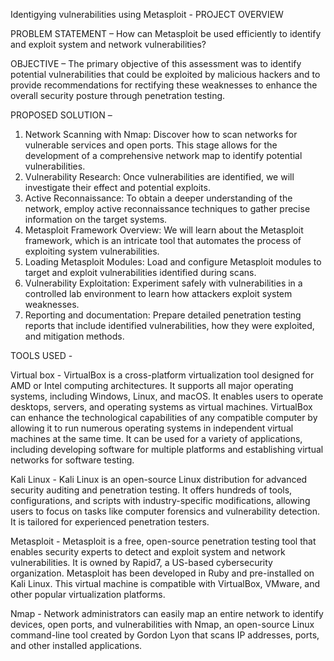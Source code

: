 Identigying vulnerabilities using Metasploit - PROJECT OVERVIEW

PROBLEM STATEMENT –
How can Metasploit be used efficiently to identify and exploit system and network vulnerabilities?

OBJECTIVE –
The primary objective of this assessment was to identify potential vulnerabilities that could be exploited by malicious hackers and to provide recommendations for rectifying these weaknesses to enhance the overall security posture through penetration testing.

PROPOSED SOLUTION – 
1. Network Scanning with Nmap: Discover how to scan networks for vulnerable services and open ports. This stage allows for the development of a comprehensive network map to identify potential vulnerabilities.
2. Vulnerability Research: Once vulnerabilities are identified, we will investigate their effect and potential exploits.
3. Active Reconnaissance: To obtain a deeper understanding of the network, employ active reconnaissance techniques to gather precise information on the target systems.
4. Metasploit Framework Overview: We will learn about the Metasploit framework, which is an intricate tool that automates the process of exploiting system vulnerabilities.
5. Loading Metasploit Modules: Load and configure Metasploit modules to target and exploit vulnerabilities identified during scans.
6. Vulnerability Exploitation: Experiment safely with vulnerabilities in a controlled lab environment to learn how attackers exploit system weaknesses.
7. Reporting and documentation: Prepare detailed penetration testing reports that include identified vulnerabilities, how they were exploited, and mitigation methods.

TOOLS USED -

Virtual box - VirtualBox is a cross-platform virtualization tool designed for AMD or Intel computing architectures. It supports all major operating systems, including Windows, Linux, and macOS. It enables users to operate desktops, servers, and operating systems as virtual machines. VirtualBox can enhance the technological capabilities of any compatible computer by allowing it to run numerous operating systems in independent virtual machines at the same time. It can be used for a variety of applications, including developing software for multiple platforms and establishing virtual networks for software testing.

Kali Linux - Kali Linux is an open-source Linux distribution for advanced security auditing and penetration testing. It offers hundreds of tools, configurations, and scripts with industry-specific modifications, allowing users to focus on tasks like computer forensics and vulnerability detection. It is tailored for experienced penetration testers.

Metasploit - Metasploit is a free, open-source penetration testing tool that enables security experts to detect and exploit system and network vulnerabilities. It is owned by Rapid7, a US-based cybersecurity organization. Metasploit has been developed in Ruby and pre-installed on Kali Linux. This virtual machine is compatible with VirtualBox, VMware, and other popular virtualization platforms.

Nmap - Network administrators can easily map an entire network to identify devices, open ports, and vulnerabilities with Nmap, an open-source Linux command-line tool created by Gordon Lyon that scans IP addresses, ports, and other installed applications.

